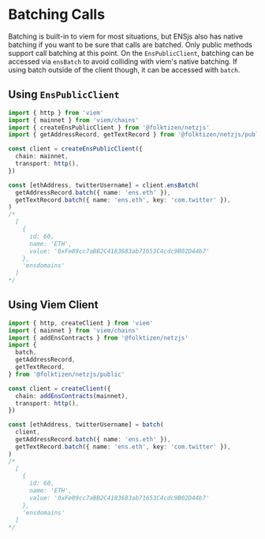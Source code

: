# Batching Calls

Batching is built-in to viem for most situations, but ENSjs also has native batching if you want to be sure that calls are batched.
Only public methods support call batching at this point. On the `EnsPublicClient`, batching can be accessed via `ensBatch` to avoid
colliding with viem's native batching. If using batch outside of the client though, it can be accessed with `batch`.

## Using `EnsPublicClient`

```ts
import { http } from 'viem'
import { mainnet } from 'viem/chains'
import { createEnsPublicClient } from '@folktizen/netzjs'
import { getAddressRecord, getTextRecord } from '@folktizen/netzjs/public'

const client = createEnsPublicClient({
  chain: mainnet,
  transport: http(),
})

const [ethAddress, twitterUsername] = client.ensBatch(
  getAddressRecord.batch({ name: 'ens.eth' }),
  getTextRecord.batch({ name: 'ens.eth', key: 'com.twitter' }),
)
/* 
  [
    {
      id: 60,
      name: 'ETH',
      value: '0xFe89cc7aBB2C4183683ab71653C4cdc9B02D44b7'
    },
    'ensdomains'
  ]
*/
```

## Using Viem Client

```ts
import { http, createClient } from 'viem'
import { mainnet } from 'viem/chains'
import { addEnsContracts } from '@folktizen/netzjs'
import {
  batch,
  getAddressRecord,
  getTextRecord,
} from '@folktizen/netzjs/public'

const client = createClient({
  chain: addEnsContracts(mainnet),
  transport: http(),
})

const [ethAddress, twitterUsername] = batch(
  client,
  getAddressRecord.batch({ name: 'ens.eth' }),
  getTextRecord.batch({ name: 'ens.eth', key: 'com.twitter' }),
)
/* 
  [
    {
      id: 60,
      name: 'ETH',
      value: '0xFe89cc7aBB2C4183683ab71653C4cdc9B02D44b7'
    },
    'ensdomains'
  ]
*/
```
